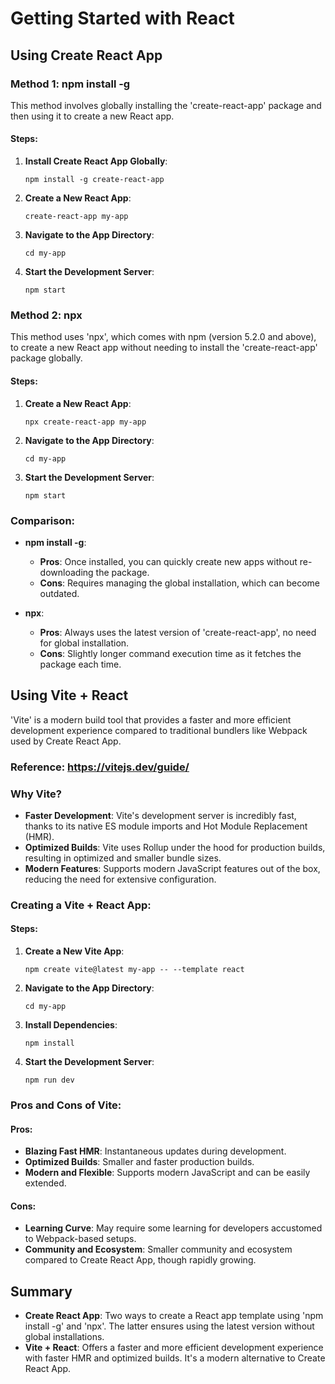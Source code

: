 # Getting Started with React

## Using Create React App

### Method 1: npm install -g

This method involves globally installing the 'create-react-app' package and then using it to create a new React app.

#### Steps:

1. **Install Create React App Globally**:
   ```
   npm install -g create-react-app
   ```

2. **Create a New React App**:
   ```
   create-react-app my-app
   ```

3. **Navigate to the App Directory**:
   ```
   cd my-app
   ```

4. **Start the Development Server**:
   ```
   npm start
   ```

### Method 2: npx

This method uses 'npx', which comes with npm (version 5.2.0 and above), to create a new React app without needing to install the 'create-react-app' package globally.

#### Steps:

1. **Create a New React App**:
   ```
   npx create-react-app my-app
   ```

2. **Navigate to the App Directory**:
   ```
   cd my-app
   ```

3. **Start the Development Server**:
   ```
   npm start
   ```

### Comparison:

- **npm install -g**: 
  - **Pros**: Once installed, you can quickly create new apps without re-downloading the package.
  - **Cons**: Requires managing the global installation, which can become outdated.
  
- **npx**:
  - **Pros**: Always uses the latest version of 'create-react-app', no need for global installation.
  - **Cons**: Slightly longer command execution time as it fetches the package each time.

## Using Vite + React

'Vite' is a modern build tool that provides a faster and more efficient development experience compared to traditional bundlers like Webpack used by Create React App.

### Reference: https://vitejs.dev/guide/ 

### Why Vite?

- **Faster Development**: Vite's development server is incredibly fast, thanks to its native ES module imports and Hot Module Replacement (HMR).
- **Optimized Builds**: Vite uses Rollup under the hood for production builds, resulting in optimized and smaller bundle sizes.
- **Modern Features**: Supports modern JavaScript features out of the box, reducing the need for extensive configuration.

### Creating a Vite + React App:

#### Steps:

1. **Create a New Vite App**:
   ```
   npm create vite@latest my-app -- --template react
   ```

2. **Navigate to the App Directory**:
   ```
   cd my-app
   ```

3. **Install Dependencies**:
   ```
   npm install
   ```

4. **Start the Development Server**:
   ```
   npm run dev
   ```

### Pros and Cons of Vite:

#### Pros:

- **Blazing Fast HMR**: Instantaneous updates during development.
- **Optimized Builds**: Smaller and faster production builds.
- **Modern and Flexible**: Supports modern JavaScript and can be easily extended.

#### Cons:

- **Learning Curve**: May require some learning for developers accustomed to Webpack-based setups.
- **Community and Ecosystem**: Smaller community and ecosystem compared to Create React App, though rapidly growing.

## Summary

- **Create React App**: Two ways to create a React app template using 'npm install -g' and 'npx'. The latter ensures using the latest version without global installations.
- **Vite + React**: Offers a faster and more efficient development experience with faster HMR and optimized builds. It's a modern alternative to Create React App.
